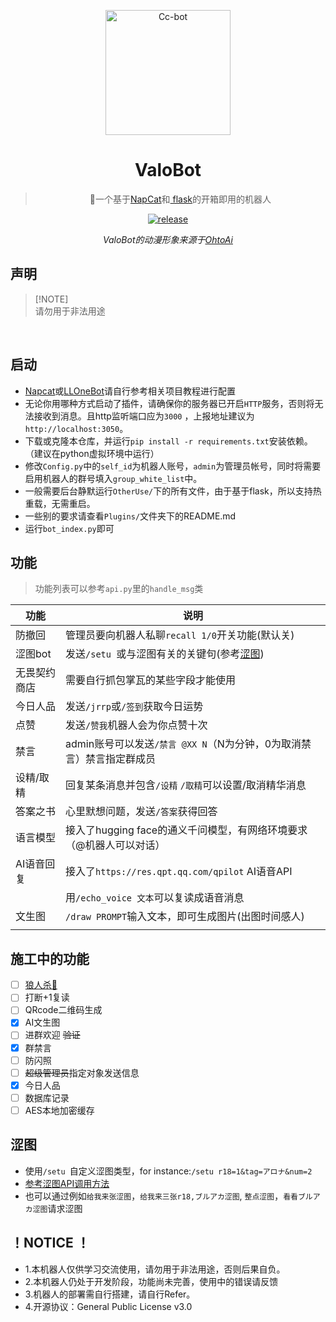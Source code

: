 <p align="center">
  <a href="https://www.pixiv.net/artworks/93066887">
    <img src="https://raw.githubusercontent.com/BlingCc233/go-cqhttp-ccbot/main/OtoAi.png" width="200" height="200" alt="Cc-bot">
  </a>
</p>

<div align="center">

# ValoBot

> 🤖一个基于<a href="https://github.com/NapNeko/NapCatQQ">NapCat</a>和<a href="https://github.com/pallets/flask">
> flask</a>的开箱即用的机器人

<p align="center">

  <a href="https://github.com/BlingCc233/ValoBot/releases">
    <img src="https://img.shields.io/github/v/release/BlingCc233/ValoBot?color=pink&include_prereleases&style=for-the-badge" alt="release">
  </a>

</p>

_ValoBot的动漫形象来源于[OhtoAi](https://wonder-egg-priority.com/character/ai/)_

</div>

## 声明

> [!NOTE]\
> 请勿用于非法用途


  <br/>

## 启动

- [Napcat](https://github.com/NapNeko/NapCatQQ)或[LLOneBot](https://github.com/LLOneBot/LLOneBot)请自行参考相关项目教程进行配置
- 无论你用哪种方式启动了插件，请确保你的服务器已开启`HTTP`服务，否则将无法接收到消息。且http监听端口应为`3000`
  ，上报地址建议为`http://localhost:3050`。
- 下载或克隆本仓库，并运行`pip install -r requirements.txt`安装依赖。（建议在python虚拟环境中运行）
- 修改`Config.py`中的`self_id`为机器人账号，`admin`为管理员帐号，同时将需要启用机器人的群号填入`group_white_list`中。
- 一般需要后台静默运行`OtherUse/`下的所有文件，由于基于flask，所以支持热重载，无需重启。
- 一些别的要求请查看`Plugins/`文件夹下的README.md
- 运行`bot_index.py`即可

## 功能

> 功能列表可以参考`api.py`里的`handle_msg`类

| 功能     | 说明                                         |
|--------|--------------------------------------------|
| 防撤回    | 管理员要向机器人私聊`recall 1/0`开关功能(默认关)            |
| 涩图bot  | 发送`/setu `或与涩图有关的关键句(参考[涩图](#涩图))          |
| 无畏契约商店 | 需要自行抓包掌瓦的某些字段才能使用                          |
| 今日人品   | 发送`/jrrp`或`/签到`获取今日运势                      |
| 点赞     | 发送`/赞我`机器人会为你点赞十次                          |
| 禁言     | admin账号可以发送`/禁言 @XX N`（N为分钟，0为取消禁言）禁言指定群成员 |
| 设精/取精  | 回复某条消息并包含`/设精` `/取精`可以设置/取消精华消息            |
| 答案之书   | 心里默想问题，发送`/答案`获得回答                         |
| 语言模型   | 接入了hugging face的通义千问模型，有网络环境要求（@机器人可以对话）   |
| AI语音回复 | 接入了`https://res.qpt.qq.com/qpilot` AI语音API |
|        | 用`/echo_voice 文本`可以复读成语音消息                 |
| 文生图    | `/draw PROMPT`输入文本，即可生成图片(出图时间感人)          |
|        |                                            |

## 施工中的功能

- [ ] [狼人杀🐺](https://github.com/HUZHU-TEAM/Wolf-game "狼人杀")
- [ ] 打断+1复读
- [ ] QRcode二维码生成
- [X] AI文生图
- [ ] 进群欢迎 ~~验证~~
- [X] 群禁言
- [ ] 防闪照
- [ ] ~~超级管理员~~指定对象发送信息
- [X] 今日人品
- [ ] 数据库记录
- [ ] AES本地加密缓存

## 涩图

- 使用`/setu `自定义涩图类型，for instance:`/setu r18=1&tag=アロナ&num=2`
- <a href="https://api.lolicon.app/#/">参考涩图API调用方法</a>
- 也可以通过例如`给我来张涩图`，`给我来三张r18,ブルアカ涩图`, `整点涩图`，`看看ブルアカ涩图`请求涩图

## ！NOTICE ！

- 1.本机器人仅供学习交流使用，请勿用于非法用途，否则后果自负。
- 2.本机器人仍处于开发阶段，功能尚未完善，使用中的错误请反馈
- 3.机器人的部署需自行搭建，请自行Refer。
- 4.开源协议：General Public License v3.0
